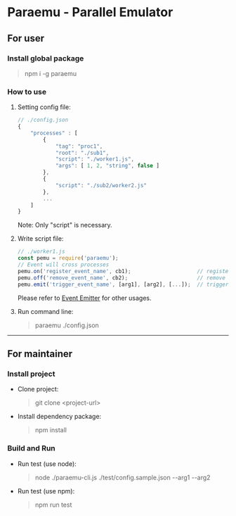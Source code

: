 # Paraemu - Parallel Emulator #

## For user ##

### Install global package ###

> npm i -g paraemu

### How to use ###

1. Setting config file:
    ```javascript
    // ./config.json
    {
        "processes" : [
            {
                "tag": "proc1",
                "root": "./sub1",
                "script": "./worker1.js",
                "args": [ 1, 2, "string", false ]
            },
            {
                "script": "./sub2/worker2.js"
            },
            ...
        ]
    }
    ```
    Note: Only "script" is necessary.

2. Write  script file:
    ```javascript
    // ./worker1.js
    const pemu = require('paraemu');
    // Event will cross processes
    pemu.on('register_event_name', cb1);                     // register event
    pemu.off('remove_event_name', cb2);                      // remove event
    pemu.emit('trigger_event_name', [arg1], [arg2], [...]);  // trigger event
    ```
    Please refer to [Event Emitter](https://nodejs.org/api/events.html) for other usages.

3. Run command line:
    > paraemu ./config.json

---

## For maintainer ##

### Install project ###

* Clone project:
    > git clone \<project-url\>

* Install dependency package:
    > npm install

### Build and Run ###

* Run test (use node):
    > node ./paraemu-cli.js ./test/config.sample.json --arg1 --arg2

* Run test (use npm):
    > npm run test
